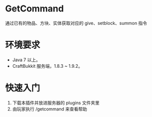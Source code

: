 # GetCommand
通过已有的物品、方块、实体获取对应的 give、setblock、summon 指令

# 环境要求
* Java 7 以上。
* CraftBukkit 服务端，1.8.3 ~ 1.9.2。

# 快速入门
1. 下载本插件并放进服务器的 plugins 文件夹里
2. 由玩家执行 /getcommand 来查看帮助
